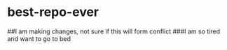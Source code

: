 # best-repo-ever
##I am making changes, not sure if this will form conflict
###I am so tired and want to go to bed
